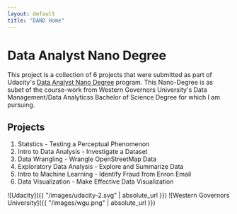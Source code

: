 ```yaml
---
layout: default
title: "DAND Home"
---
```


# Data Analyst Nano Degree

This project is a collection of 6 projects that were submitted as part of Udacity's [Data Analyst Nano Degree](https://www.udacity.com/course/data-analyst-nanodegree--nd002) program.   This Nano-Degree is as subet 
of the course-work from Western Governors University's Data Management/Data Analyticss Bachelor of Science Degree for which I am pursuing.

## Projects 
1. Statstics - Testing a Perceptual Phenomenon 
2. Intro to Data Analysis - Investigate a Dataset
3. Data Wrangling - Wrangle OpenStreetMap Data
4. Exploratory Data Analysis - Explore and Summarize Data
5. Intro to Machine Learning - Identify Fraud from Enron Email
6. Data Visualization - Make Effective Data Visualization


![Udacity]({{ "/images/udacity-2.svg" | absolute_url }})
![Western Governors University]({{ "/images/wgu.png" | absolute_url }})
